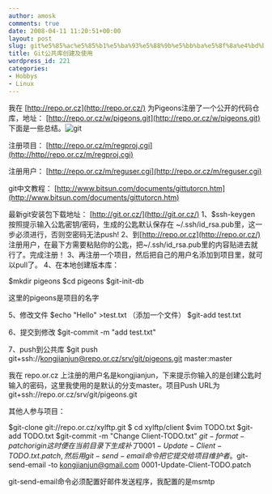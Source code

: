 ```yaml
---
author: amosk
comments: true
date: 2008-04-11 11:20:51+00:00
layout: post
slug: git%e5%85%ac%e5%85%b1%e5%ba%93%e5%88%9b%e5%bb%ba%e5%8f%8a%e4%bd%bf%e7%94%a8
title: Git公共库创建及使用
wordpress_id: 221
categories:
- Hobbys
- Linux
---
```


我在 [http://repo.or.cz](http://repo.or.cz/) 为Pigeons注册了一个公开的代码仓库，地址： [http://repo.or.cz/w/pigeons.git](http://repo.or.cz/w/pigeons.git) 下面是一些总结。![git](http://repo.or.cz/git-logo.png)

注册项目： [http://repo.or.cz/m/regproj.cgi](http://http//repo.or.cz/m/regproj.cgi)

注册用户： [http://repo.or.cz/m/reguser.cgi](http://repo.or.cz/m/reguser.cgi)

git中文教程： [http://www.bitsun.com/documents/gittutorcn.htm](http://www.bitsun.com/documents/gittutorcn.htm)

最新git安装包下载地址： [http://git.or.cz/](http://git.or.cz/)
1、$ssh-keygen
按照提示输入公匙密钥/密码，生成的公匙默认保存在 ~/.ssh/id_rsa.pub里，这一步必须进行，否则空密码无法push!
2、到[http://repo.or.cz](http://repo.or.cz/) 注册用户，在最下方需要粘贴你的公匙，把~/.ssh/id_rsa.pub里的内容贴进去就行了。完成注册！
3、再注册一个项目，然后把自己的用户名添加到项目里，就可以pull了。
4、在本地创建版本库：

$mkdir pigeons
$cd pigeons
$git-init-db

这里的pigeons是项目的名字

5、修改文件
$echo "Hello" >test.txt  （添加一个文件）
$git-add test.txt

6、提交到修改
$git-commit -m "add test.txt"

7、push到公共库
$git push git+ssh://[kongjianjun@repo.or.cz/srv/git/pigeons.git](http://kongjianjun@repo.or.cz/srv/git/pigeons.git) master:master

我在 repo.or.cz 上注册的用户名是kongjianjun，下来提示你输入的是创建公匙时输入的密码，这里我使用的是默认的分支master。项目Push URL为git+ssh://repo.or.cz/srv/git/pigeons.git

其他人参与项目：

$git-clone git://repo.or.cz/xylftp.git
$ cd xylftp/client
$vim TODO.txt
$git-add TODO.txt
$git-commit -m "Change Client-TODO.txt"
$git-format-patch origin
这时便在当前目录下生成补丁0001-Update-Client-TODO.txt.patch,然后用 git-send-email 命令把它提交给项目维护者。$git-send-email -to kongjianjun@gmail.com 0001-Update-Client-TODO.patch

git-send-email命令必须配置好邮件发送程序，我配置的是msmtp
